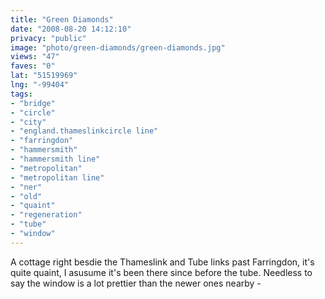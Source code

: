 ```yaml
---
title: "Green Diamonds"
date: "2008-08-20 14:12:10"
privacy: "public"
image: "photo/green-diamonds/green-diamonds.jpg"
views: "47"
faves: "0"
lat: "51519969"
lng: "-99404"
tags:
- "bridge"
- "circle"
- "city"
- "england.thameslinkcircle line"
- "farringdon"
- "hammersmith"
- "hammersmith line"
- "metropolitan"
- "metropolitan line"
- "ner"
- "old"
- "quaint"
- "regeneration"
- "tube"
- "window"
---
```

A cottage right besdie the Thameslink and Tube links past Farringdon, it's quite quaint, I asusume it's been there since before the tube. Needless to say the window is a lot prettier than the newer ones nearby - <a href="/photos/2008/08/20/green-diamonds"></a>
